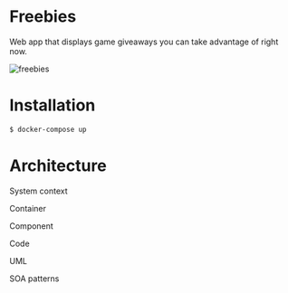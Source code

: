 # Freebies 

Web app that displays game giveaways you can take advantage of right now.

![freebies](https://user-images.githubusercontent.com/23582924/103232299-c7948280-4942-11eb-9833-01ca17e2e935.png)


# Installation

```sh
$ docker-compose up
```


# Architecture

System context

Container

Component

Code

UML

SOA patterns



